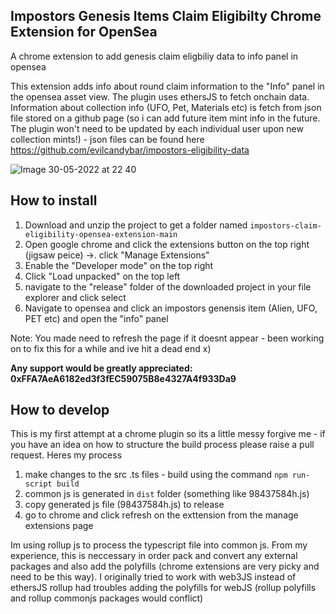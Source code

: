 <h2>Impostors Genesis Items Claim Eligibilty Chrome Extension for OpenSea</h2>

A chrome extension to add genesis claim eligbiliy data to info panel in opensea

This extension adds info about round claim information to the "Info" panel in the opensea asset view. The plugin uses ethersJS to fetch onchain data. Information about collection info (UFO, Pet, Materials etc) is fetch from json file stored on a github page (so i can add future item mint info in the future. The plugin won't need to be updated by each individual user upon new collection mints!) - json files can be found here https://github.com/evilcandybar/impostors-eligibility-data


![Image 30-05-2022 at 22 40](https://user-images.githubusercontent.com/106555931/171061640-59b32964-b607-488c-89ca-937ef452c161.jpg)


<h2>How to install</h2>

1. Download and unzip the project to get a folder named `impostors-claim-eligibility-opensea-extension-main`
2. Open google chrome and click the extensions button on the top right (jigsaw peice) ->. click "Manage Extensions"
3. Enable the "Developer mode" on the top right
4. Click "Load unpacked" on the top left
5. navigate to the "release" folder of the downloaded project in your file explorer and click select
6. Navigate to opensea and click an impostors genensis item (Alien, UFO, PET etc) and open the "info" panel

Note: You made need to refresh the page if it doesnt appear - been working on to fix this for a while and ive hit a dead end x)

**Any support would be greatly appreciated: 0xFFA7AeA6182ed3f3fEC59075B8e4327A4f933Da9**

<h2>How to develop</h2>
This is my first attempt at a chrome plugin so its a little messy forgive me - if you have an idea on how to structure the build process please raise a pull request. Heres my process

1. make changes to the src .ts files - build using the command `npm run-script build`
2. common js is generated in `dist` folder (something like 98437584h.js)
3. copy generated js file (98437584h.js) to release
4. go to chrome and click refresh on the exttension from the manage extensions page

Im using rollup js to process the typescript file into common js. From my experience, this is neccessary in order pack and convert any external packages and also add the polyfills (chrome extensions are very picky and need to be this way). I originally tried to work with web3JS instead of ethersJS rollup had troubles adding the polyfills for webJS (rollup polyfills and rollup commonjs packages would conflict)

